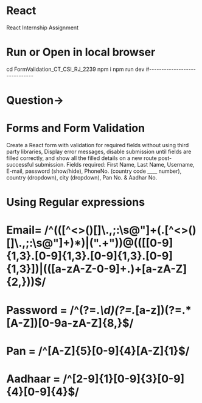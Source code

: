 # React
React Internship Assignment
# Run or Open in local browser
cd FormValidation_CT_CSI_RJ_2239
npm i
npm run dev
#------------------------------
# Question->
# Forms and Form Validation
Create a React form with validation for required fields without using third party libraries, Display error messages, disable submission until fields are filled correctly, and show all the filled details on a new route post-successful submission. Fields required: First Name, Last Name, Username, E-mail, password (show/hide), PhoneNo. (country code ____ number), country (dropdown), city (dropdown), Pan No. & Aadhar No.
# Using Regular expressions
# Email= /^(([^<>()\[\]\\.,;:\s@"]+(\.[^<>()\[\]\\.,;:\s@"]+)*)|(".+"))@((\[[0-9]{1,3}\.[0-9]{1,3}\.[0-9]{1,3}\.[0-9]{1,3}])|(([a-zA-Z\-0-9]+\.)+[a-zA-Z]{2,}))$/
# Password = /^(?=.*\d)(?=.*[a-z])(?=.*[A-Z])[0-9a-zA-Z]{8,}$/
# Pan = /^[A-Z]{5}[0-9]{4}[A-Z]{1}$/
# Aadhaar = /^[2-9]{1}[0-9]{3}[0-9]{4}[0-9]{4}$/

